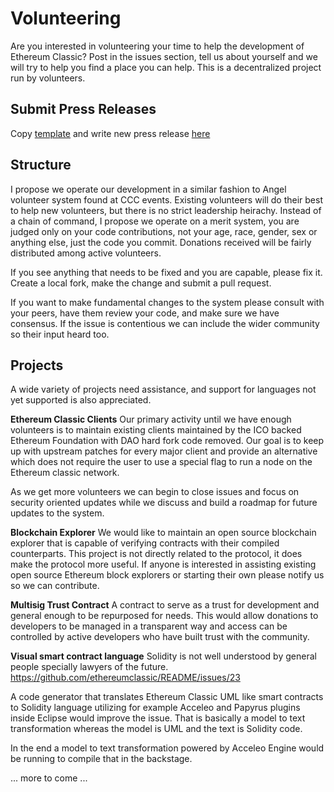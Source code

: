 # Volunteering

Are you interested in volunteering your time to help the development of Ethereum Classic? Post in the issues section, tell us about yourself and we will try to help you find a place you can help. This is a decentralized project run by volunteers.

## Submit Press Releases
Copy [template](https://github.com/ethereumclassic/ethereumclassic.github.io/blob/master/press_releases/a_really_great_title%40example.com.md) and write new press release [here](https://github.com/ethereumclassic/ethereumclassic.github.io/tree/master/press_releases)

## Structure

I propose we operate our development in a similar fashion to Angel
volunteer system found at CCC events. Existing volunteers will do their best to
help new volunteers, but there is no strict leadership heirachy.
Instead of a chain of command, I propose we operate on a merit system, you are judged only on your code
contributions, not your age, race, gender, sex or anything else, just
the code you commit. Donations received will be fairly distributed among active volunteers.

If you see anything that needs to be fixed and you are capable, please
fix it. Create a local fork, make the change and submit a pull
request.

If you want to make fundamental changes to the system please consult
with your peers, have them review your code, and make sure we have
consensus. If the issue is contentious we can include the wider
community so their input heard too.


## Projects
A wide variety of projects need assistance, and support for languages not yet supported is also appreciated. 

**Ethereum Classic Clients**
Our primary activity until we have enough volunteers is to maintain existing clients maintained by the ICO backed Ethereum Foundation with DAO hard fork code removed. Our goal is to keep up with upstream patches for every major client and provide an alternative which does not require the user to use a special flag to run a node on the Ethereum classic network. 

As we get more volunteers we can begin to close issues and focus on security oriented updates while we discuss and build a roadmap for future updates to the system.

**Blockchain Explorer**
We would like to maintain an open source blockchain explorer that is capable of verifying contracts with their compiled counterparts. This project is not directly related to the protocol, it does make the protocol more useful. If anyone is interested in assisting existing open source Ethereum block explorers or starting their own please notify us so we can contribute.

**Multisig Trust Contract**
A contract to serve as a trust for development
and general enough to be repurposed for needs. This would allow donations to developers to be managed in a
transparent way and access can be controlled by active developers who
have built trust with the community. 

**Visual smart contract language**
Solidity is not well understood by general people specially lawyers of the future.
https://github.com/ethereumclassic/README/issues/23

A code generator that translates Ethereum Classic UML like smart contracts to Solidity language utilizing for example Acceleo and Papyrus plugins inside Eclipse would improve the issue. That is basically a model to text transformation whereas the model is UML and the text is Solidity code.

In the end a model to text transformation powered by Acceleo Engine would be running to compile that in the backstage.

... more to come ...
